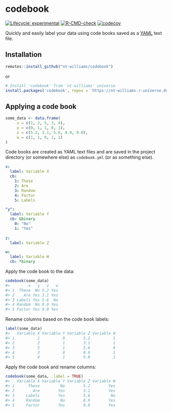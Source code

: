 
<!-- README.md is generated from README.Rmd. Please edit that file -->

# codebook

<!-- badges: start -->

[![Lifecycle:
experimental](https://img.shields.io/badge/lifecycle-experimental-orange.svg)](https://lifecycle.r-lib.org/articles/stages.html#experimental)
[![R-CMD-check](https://github.com/nt-williams/dictionary/workflows/R-CMD-check/badge.svg)](https://github.com/nt-williams/dictionary/actions)
[![codecov](https://codecov.io/gh/nt-williams/codebook/branch/main/graph/badge.svg?token=QGGA7OE5UY)](https://codecov.io/gh/nt-williams/codebook)

<!-- badges: end -->

Quickly and easily label your data using code books saved as a
[YAML](https://yaml.org/) text file.

## Installation

``` r
remotes::install_github("nt-williams/codebook")
```

or

``` r
# Install 'codebook' from 'nt-williams' universe
install.packages('codebook', repos = 'https://nt-williams.r-universe.dev')
```

## Applying a code book

``` r
some_data <- data.frame(
     x = c(1, 2, 5, 3, 4),
     y = c(0, 1, 1, 0, 1), 
     z = c(5.2, 3.1, 5.6, 8.9, 9.0), 
     w = c(1, 1, 0, 1, 1)
)
```

Code books are created as YAML text files and are saved in the project
directory (or somewhere else) as `codebook.yml` (or as something else).

``` yaml
x:
  label: Variable X
  cb:
    1: These
    2: Are
    3: Random
    4: Factor
    5: Labels

"y":
  label: Variable Y
  cb: &binary
    0: "No"
    1: "Yes"
    
z:
  label: Variable Z

w:
  label: Variable W
  cb: *binary
```

Apply the code book to the data:

``` r
codebook(some_data)
#>        x   y   z   w
#> 1  These  No 5.2 Yes
#> 2    Are Yes 3.1 Yes
#> 3 Labels Yes 5.6  No
#> 4 Random  No 8.9 Yes
#> 5 Factor Yes 9.0 Yes
```

Rename columns based on the code book labels:

``` r
label(some_data)
#>   Variable X Variable Y Variable Z Variable W
#> 1          1          0        5.2          1
#> 2          2          1        3.1          1
#> 3          5          1        5.6          0
#> 4          3          0        8.9          1
#> 5          4          1        9.0          1
```

Apply the code book and rename columns:

``` r
codebook(some_data, .label = TRUE)
#>   Variable X Variable Y Variable Z Variable W
#> 1      These         No        5.2        Yes
#> 2        Are        Yes        3.1        Yes
#> 3     Labels        Yes        5.6         No
#> 4     Random         No        8.9        Yes
#> 5     Factor        Yes        9.0        Yes
```
